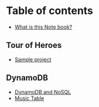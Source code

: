 # Table of contents

* [What is this Note book?](README.md)

## Tour of Heroes

* [Sample project](tour-of-heroes/sample-project.md)

## DynamoDB

* [DynamoDB and NoSQL](dynamodb/dynamodb-and-nosql.md)
* [Music Table](dynamodb/music-table.md)
